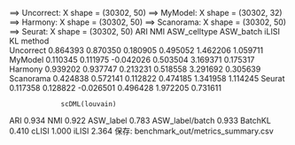 ==> Uncorrect: X shape = (30302, 50)
==> MyModel: X shape = (30302, 32)
==> Harmony: X shape = (30302, 50)
==> Scanorama: X shape = (30302, 50)
==> Seurat: X shape = (30302, 50)
ARI	NMI	ASW_celltype	ASW_batch	iLISI	KL
method						
Uncorrect	0.864393	0.870350	0.180905	0.495052	1.462206	1.059711
MyModel	0.110345	0.111975	-0.042026	0.503504	3.169371	0.175317
Harmony	0.939202	0.937747	0.213231	0.518558	3.291692	0.305639
Scanorama	0.424838	0.572141	0.112822	0.474185	1.341958	1.114245
Seurat	0.117358	0.128822	-0.026501	0.496428	1.972205	0.731611

                 scDML(louvain)
ARI                       0.934
NMI                       0.922
ASW_label                 0.783
ASW_label/batch           0.933
BatchKL                   0.410
cLISI                     1.000
iLISI                     2.364
保存: benchmark_out/metrics_summary.csv
